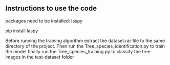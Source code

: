 ## Instructions to use the code
packages need to be installed: laspy

pip install laspy

Before running the training algorithm extract the dataset.rar file to the same directory of the project.
Then run the Tree_species_identification.py to train the model
finally run the Tree_species_training.py to classify the tree images in the test-dataset folder
